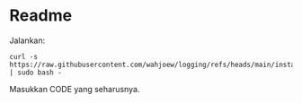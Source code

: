 # Readme

Jalankan:
```
curl -s https://raw.githubusercontent.com/wahjoew/logging/refs/heads/main/install_sshrc_logger.sh | sudo bash -
```

Masukkan CODE yang seharusnya.


